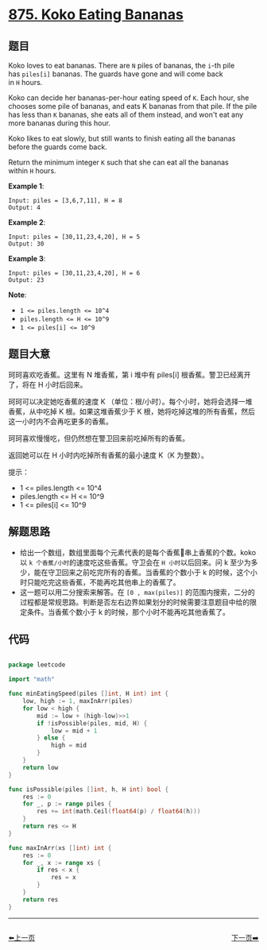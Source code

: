 # [875. Koko Eating Bananas](https://leetcode.com/problems/koko-eating-bananas/)


## 题目

Koko loves to eat bananas. There are `N` piles of bananas, the `i`-th pile has `piles[i]` bananas. The guards have gone and will come back in `H` hours.

Koko can decide her bananas-per-hour eating speed of `K`. Each hour, she chooses some pile of bananas, and eats K bananas from that pile. If the pile has less than `K` bananas, she eats all of them instead, and won't eat any more bananas during this hour.

Koko likes to eat slowly, but still wants to finish eating all the bananas before the guards come back.

Return the minimum integer `K` such that she can eat all the bananas within `H` hours.

**Example 1**:

    Input: piles = [3,6,7,11], H = 8
    Output: 4

**Example 2**:

    Input: piles = [30,11,23,4,20], H = 5
    Output: 30

**Example 3**:

    Input: piles = [30,11,23,4,20], H = 6
    Output: 23

**Note**:

- `1 <= piles.length <= 10^4`
- `piles.length <= H <= 10^9`
- `1 <= piles[i] <= 10^9`


## 题目大意


珂珂喜欢吃香蕉。这里有 N 堆香蕉，第 i 堆中有 piles[i] 根香蕉。警卫已经离开了，将在 H 小时后回来。

珂珂可以决定她吃香蕉的速度 K （单位：根/小时）。每个小时，她将会选择一堆香蕉，从中吃掉 K 根。如果这堆香蕉少于 K 根，她将吃掉这堆的所有香蕉，然后这一小时内不会再吃更多的香蕉。  

珂珂喜欢慢慢吃，但仍然想在警卫回来前吃掉所有的香蕉。

返回她可以在 H 小时内吃掉所有香蕉的最小速度 K（K 为整数）。

提示：

- 1 <= piles.length <= 10^4
- piles.length <= H <= 10^9
- 1 <= piles[i] <= 10^9



## 解题思路


- 给出一个数组，数组里面每个元素代表的是每个香蕉🍌串上香蕉的个数。koko 以 `k 个香蕉/小时`的速度吃这些香蕉。守卫会在 `H 小时`以后回来。问 k 至少为多少，能在守卫回来之前吃完所有的香蕉。当香蕉的个数小于 k 的时候，这个小时只能吃完这些香蕉，不能再吃其他串上的香蕉了。
- 这一题可以用二分搜索来解答。在 `[0 , max(piles)]` 的范围内搜索，二分的过程都是常规思路。判断是否左右边界如果划分的时候需要注意题目中给的限定条件。当香蕉个数小于 k 的时候，那个小时不能再吃其他香蕉了。


## 代码

```go

package leetcode

import "math"

func minEatingSpeed(piles []int, H int) int {
	low, high := 1, maxInArr(piles)
	for low < high {
		mid := low + (high-low)>>1
		if !isPossible(piles, mid, H) {
			low = mid + 1
		} else {
			high = mid
		}
	}
	return low
}

func isPossible(piles []int, h, H int) bool {
	res := 0
	for _, p := range piles {
		res += int(math.Ceil(float64(p) / float64(h)))
	}
	return res <= H
}

func maxInArr(xs []int) int {
	res := 0
	for _, x := range xs {
		if res < x {
			res = x
		}
	}
	return res
}

```


----------------------------------------------
<div style="display: flex;justify-content: space-between;align-items: center;">
<p><a href="https://books.halfrost.com/leetcode/ChapterFour/0800~0899/0874.Walking-Robot-Simulation/">⬅️上一页</a></p>
<p><a href="https://books.halfrost.com/leetcode/ChapterFour/0800~0899/0876.Middle-of-the-Linked-List/">下一页➡️</a></p>
</div>
